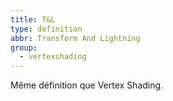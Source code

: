 ```yaml
---
title: T&L
type: definition
abbr: Transform And Lightning
group:
  - vertexshading
---
```

Même définition que Vertex Shading.
